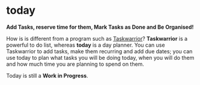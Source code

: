 # today

**Add Tasks, reserve time for them, Mark Tasks as Done and Be Organised!**

How is is different from a program such as [Taskwarrior](https://taskwarrior.org/)? **Taskwarrior** is a powerful to do list, whereas **today** is a day planner. You can use Taskwarrior to add tasks, make them recurring and add due dates; you can use today to plan what tasks you will be doing today, when you will do them and how much time you are planning to spend on them.

Today is still a **Work in Progress**.
